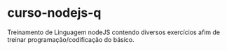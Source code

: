 # curso-nodejs-q
Treinamento de Linguagem nodeJS contendo diversos exercícios afim de treinar programação/codificação do básico.
